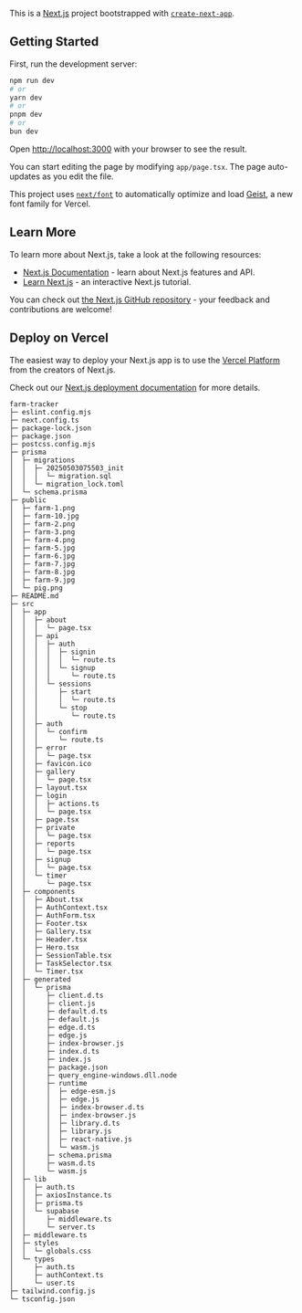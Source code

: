 This is a [Next.js](https://nextjs.org) project bootstrapped with [`create-next-app`](https://nextjs.org/docs/app/api-reference/cli/create-next-app).

## Getting Started

First, run the development server:

```bash
npm run dev
# or
yarn dev
# or
pnpm dev
# or
bun dev
```

Open [http://localhost:3000](http://localhost:3000) with your browser to see the result.

You can start editing the page by modifying `app/page.tsx`. The page auto-updates as you edit the file.

This project uses [`next/font`](https://nextjs.org/docs/app/building-your-application/optimizing/fonts) to automatically optimize and load [Geist](https://vercel.com/font), a new font family for Vercel.

## Learn More

To learn more about Next.js, take a look at the following resources:

- [Next.js Documentation](https://nextjs.org/docs) - learn about Next.js features and API.
- [Learn Next.js](https://nextjs.org/learn) - an interactive Next.js tutorial.

You can check out [the Next.js GitHub repository](https://github.com/vercel/next.js) - your feedback and contributions are welcome!

## Deploy on Vercel

The easiest way to deploy your Next.js app is to use the [Vercel Platform](https://vercel.com/new?utm_medium=default-template&filter=next.js&utm_source=create-next-app&utm_campaign=create-next-app-readme) from the creators of Next.js.

Check out our [Next.js deployment documentation](https://nextjs.org/docs/app/building-your-application/deploying) for more details.

```
farm-tracker
├─ eslint.config.mjs
├─ next.config.ts
├─ package-lock.json
├─ package.json
├─ postcss.config.mjs
├─ prisma
│  ├─ migrations
│  │  ├─ 20250503075503_init
│  │  │  └─ migration.sql
│  │  └─ migration_lock.toml
│  └─ schema.prisma
├─ public
│  ├─ farm-1.png
│  ├─ farm-10.jpg
│  ├─ farm-2.png
│  ├─ farm-3.png
│  ├─ farm-4.png
│  ├─ farm-5.jpg
│  ├─ farm-6.jpg
│  ├─ farm-7.jpg
│  ├─ farm-8.jpg
│  ├─ farm-9.jpg
│  └─ pig.png
├─ README.md
├─ src
│  ├─ app
│  │  ├─ about
│  │  │  └─ page.tsx
│  │  ├─ api
│  │  │  ├─ auth
│  │  │  │  ├─ signin
│  │  │  │  │  └─ route.ts
│  │  │  │  └─ signup
│  │  │  │     └─ route.ts
│  │  │  └─ sessions
│  │  │     ├─ start
│  │  │     │  └─ route.ts
│  │  │     └─ stop
│  │  │        └─ route.ts
│  │  ├─ auth
│  │  │  └─ confirm
│  │  │     └─ route.ts
│  │  ├─ error
│  │  │  └─ page.tsx
│  │  ├─ favicon.ico
│  │  ├─ gallery
│  │  │  └─ page.tsx
│  │  ├─ layout.tsx
│  │  ├─ login
│  │  │  ├─ actions.ts
│  │  │  └─ page.tsx
│  │  ├─ page.tsx
│  │  ├─ private
│  │  │  └─ page.tsx
│  │  ├─ reports
│  │  │  └─ page.tsx
│  │  ├─ signup
│  │  │  └─ page.tsx
│  │  └─ timer
│  │     └─ page.tsx
│  ├─ components
│  │  ├─ About.tsx
│  │  ├─ AuthContext.tsx
│  │  ├─ AuthForm.tsx
│  │  ├─ Footer.tsx
│  │  ├─ Gallery.tsx
│  │  ├─ Header.tsx
│  │  ├─ Hero.tsx
│  │  ├─ SessionTable.tsx
│  │  ├─ TaskSelector.tsx
│  │  └─ Timer.tsx
│  ├─ generated
│  │  └─ prisma
│  │     ├─ client.d.ts
│  │     ├─ client.js
│  │     ├─ default.d.ts
│  │     ├─ default.js
│  │     ├─ edge.d.ts
│  │     ├─ edge.js
│  │     ├─ index-browser.js
│  │     ├─ index.d.ts
│  │     ├─ index.js
│  │     ├─ package.json
│  │     ├─ query_engine-windows.dll.node
│  │     ├─ runtime
│  │     │  ├─ edge-esm.js
│  │     │  ├─ edge.js
│  │     │  ├─ index-browser.d.ts
│  │     │  ├─ index-browser.js
│  │     │  ├─ library.d.ts
│  │     │  ├─ library.js
│  │     │  ├─ react-native.js
│  │     │  └─ wasm.js
│  │     ├─ schema.prisma
│  │     ├─ wasm.d.ts
│  │     └─ wasm.js
│  ├─ lib
│  │  ├─ auth.ts
│  │  ├─ axiosInstance.ts
│  │  ├─ prisma.ts
│  │  └─ supabase
│  │     ├─ middleware.ts
│  │     └─ server.ts
│  ├─ middleware.ts
│  ├─ styles
│  │  └─ globals.css
│  └─ types
│     ├─ auth.ts
│     ├─ authContext.ts
│     └─ user.ts
├─ tailwind.config.js
└─ tsconfig.json

```